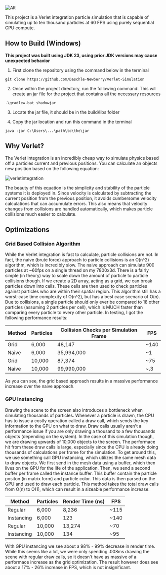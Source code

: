 ![Alt](src/main/resources/assets/gif/Simulationgif.gif "simulationgif")

This project is a Verlet integration particle simulation that is capable of simulating up to ten thousand particles at 60 FPS using purely sequential CPU compute. 

<h2> How to Build (Windows)</h2>
<strong>This project was built using JDK 23, using prior JDK versions may cause unexpected behavior</strong>
<p align = "left">
  
1. First clone the repository using the command below in the terminal

```
git clone https://github.com/Daschle-Newberry/Verlet-Simulation
```

2. Once within the project directory, run the following command. This will create an jar file for the project that contains all the necessary resources

```
.\gradlew.bat shadowjar
```

3. Locate the jar file, it should be in the build\libs folder

4. Copy the jar location and run this command in the terminal
  
```
java -jar C:\Users\...\path\to\the\jar
```

</p>

<h2> Why Verlet? </h2>

The Verlet integration is an incredibly cheap way to simulate physics based off a particles current and previous positions. You can calculate an objects new position based on the following equation:

![verletintegration](https://github.com/user-attachments/assets/afdfa095-b12f-422b-a051-7af170b18db9)

The beauty of this equation is the simplicity and stability of the particle systems it is deployed in. Since velocity is calculated by subtracting the current position from the previous position, it avoids cumbersome velocity calculations that can accumulate errors. This also means that velocity changes from collisions are handled automatically, which makes particle collisions much easier to calculate.


<h2> Optimizations </h2>

<h3> Grid Based Collision Algorithm </h3>

While the Verlet integration is fast to calculate, particle collisions are not. In fact, the naive (brute force) approach to particle collisions is an O(n^2) algorithm, which is incredibly slow. The naive approach can simulate 900 particles at ~60fps on a single thread on my 7800x3d. There is a fairly simple (in theory) way to scale down the amount of particle to particle collisions though. If we create a 2D array, acting as a grid, we can break particles down into cells. These cells are then used to check particles against particles who are within their spatial region. This algorithm still has a worst-case time complexity of O(n^2), but has a best case scenario of O(n). Due to collisions, a single particle should only ever be compared to 18 other particles (assuming 2 particles per cell), which is MUCH faster than comparing every particle to every other particle. In testing, I got the following performance results:

| Method | Particles | Collision Checks per Simulation Frame | FPS  |
|--------|-----------|----------------------------------------|------|
| Grid  | 6,000     | 48,147                                 | ~140 |
| Naive   | 6,000     | 35,994,000                             | ~1   |
| Grid  | 10,000     | 87,374                                 | ~75 |
| Naive   | 10,000     | 99,990,000                              | ~.3  |

As you can see, the grid based approach results in a massive performance increase over the naive approach.

<h3> GPU Instancing </h3>
Drawing the scene to the screen also introduces a bottleneck when simulating thousands of particles. Whenever a particle is drawn, the CPU has to issue a costly operation called a draw call, which sends the key information to the GPU on what to draw. Draw calls usually aren't a performance issue if you are only drawing a thousand to a few thousands objects (depending on the system). In the case of this simulation though, we are drawing upwards of 10,000 objects to the screen. The performace hit from these draw calls is large, especially since the CPU is already doing thousands of calculations per frame for the simulation. To get around this, we use something call GPU instancing, which utilizes the same mesh data to draw objects. We first send in the mesh data using a buffer, which then lives on the GPU for the life of the application. Then, we send a second buffer per frame called the instance buffer. This buffer contain the particle positon (in matrix form) and particle color. This data is then parsed on the GPU and used to draw each particle. This method takes the total draw calls from O(n) to O(1), which can result in a sizeable performance increase:


| Method       | Particles    | Render Time (ns)   | FPS  |
|--------------|--------------|---------------|------|
| Regular      | 6,000  | 8,236            | ~115 |  
| Instancing   | 6,000  | 123         | ~140   | 
| Regular      | 10,000 | 13,274            | ~70 |
| Instancing   | 10,000 | 134        | ~95   |   

With GPU instancing we see about a 98% - 99% decrease in render time. While this seems like a lot, we were only spending .008ms drawing the scene with regular draw calls, so it doesn't have as massive of a performace increase as the grid optimization. The result however does see about a 17% - 26% increase in FPS, which is not insignificant. 





